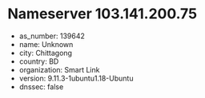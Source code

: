 # Nameserver 103.141.200.75

* as_number: 139642
* name: Unknown
* city: Chittagong
* country: BD
* organization: Smart Link
* version: 9.11.3-1ubuntu1.18-Ubuntu
* dnssec: false
